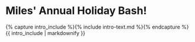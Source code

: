 <div class="well">
    <div class="row">
        <div class="col-md-12 christmas">
            <h1 class="text-center">
                <span>M</span><span>i</span><span>l</span><span>e</span><span>s</span><span>'</span>
                <span>A</span><span>n</span><span>n</span><span>u</span><span>a</span><span>l</span>
                <span>H</span><span>o</span><span>l</span><span>i</span><span>d</span><span>a</span><span>y</span>
                <span>B</span><span>a</span><span>s</span><span>h</span><span>!</span>
            </h1>
            <p>
                {% capture intro_include %}{% include intro-text.md %}{% endcapture %}
                {{ intro_include | markdownify }}
            </p>
        </div>
    </div>
</div>
